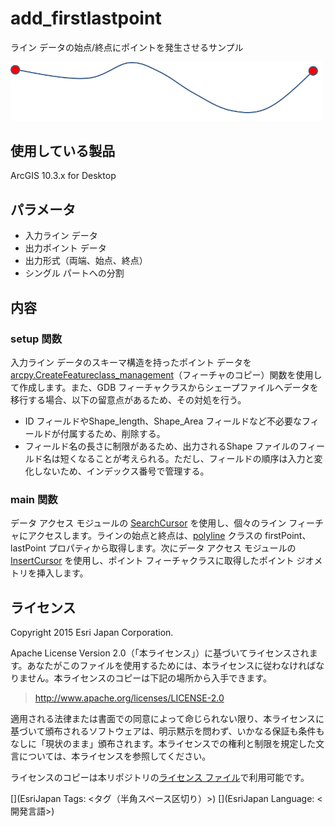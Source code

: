 ﻿# add_firstlastpoint

ライン データの始点/終点にポイントを発生させるサンプル
  
  
<img src="..\..\..\..\_images/AddFisrtLastPoint.png" width="500">

## 使用している製品

ArcGIS 10.3.x for Desktop

## パラメータ

* 入力ライン データ   
* 出力ポイント データ  
* 出力形式（両端、始点、終点）
* シングル パートへの分割  

## 内容
### setup 関数
入力ライン データのスキーマ構造を持ったポイント データを[arcpy.CreateFeatureclass_management](http://desktop.arcgis.com/ja/desktop/latest/tools/data-management-toolbox/create-feature-class.htm)（フィーチャのコピー）関数を使用して作成します。また、GDB フィーチャクラスからシェープファイルへデータを移行する場合、以下の留意点があるため、その対処を行う。

* ID フィールドやShape_length、Shape_Area フィールドなど不必要なフィールドが付属するため、削除する。
* フィールド名の長さに制限があるため、出力されるShape ファイルのフィールド名は短くなることが考えられる。ただし、フィールドの順序は入力と変化しないため、インデックス番号で管理する。

### main 関数
データ アクセス モジュールの [SearchCursor](http://desktop.arcgis.com/ja/desktop/latest/analyze/arcpy-data-access/searchcursor-class.htm) を使用し、個々のライン フィーチャにアクセスします。ラインの始点と終点は、[polyline](http://desktop.arcgis.com/ja/desktop/latest/analyze/arcpy-classes/polyline.htm) クラスの firstPoint、lastPoint プロパティから取得します。次にデータ アクセス モジュールの [InsertCursor](http://desktop.arcgis.com/ja/desktop/latest/analyze/arcpy-data-access/insertcursor-class.htm) を使用し、ポイント フィーチャクラスに取得したポイント ジオメトリを挿入します。

## ライセンス
Copyright 2015 Esri Japan Corporation.

Apache License Version 2.0（「本ライセンス」）に基づいてライセンスされます。あなたがこのファイルを使用するためには、本ライセンスに従わなければなりません。本ライセンスのコピーは下記の場所から入手できます。

> http://www.apache.org/licenses/LICENSE-2.0

適用される法律または書面での同意によって命じられない限り、本ライセンスに基づいて頒布されるソフトウェアは、明示黙示を問わず、いかなる保証も条件もなしに「現状のまま」頒布されます。本ライセンスでの権利と制限を規定した文言については、本ライセンスを参照してください。

ライセンスのコピーは本リポジトリの[ライセンス ファイル](./LICENSE)で利用可能です。

[](EsriJapan Tags: <タグ（半角スペース区切り）>)
[](EsriJapan Language: <開発言語>)


